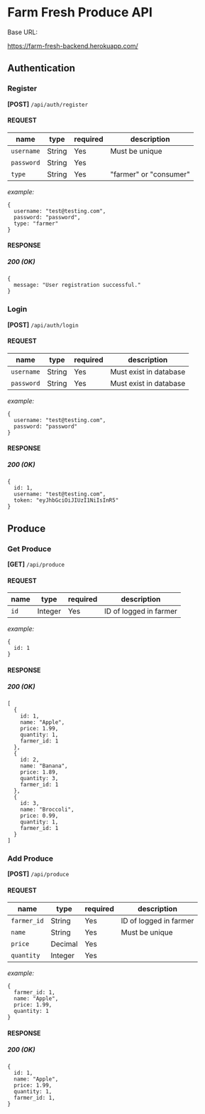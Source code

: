 # Farm Fresh Produce API

Base URL:

https://farm-fresh-backend.herokuapp.com/

## Authentication

### Register

**[POST]** `/api/auth/register`

#### REQUEST

| name       | type   | required | description            |
| ---------- | ------ | -------- | ---------------------- |
| `username` | String | Yes      | Must be unique         |
| `password` | String | Yes      |                        |
| `type`     | String | Yes      | "farmer" or "consumer" |

_example:_

```
{
  username: "test@testing.com",
  password: "password",
  type: "farmer"
}
```

#### RESPONSE

##### 200 (OK)

```
{
  message: "User registration successful."
}
```

### Login

**[POST]** `/api/auth/login`

#### REQUEST

| name       | type   | required | description            |
| ---------- | ------ | -------- | ---------------------- |
| `username` | String | Yes      | Must exist in database |
| `password` | String | Yes      | Must exist in database |

_example:_

```
{
  username: "test@testing.com",
  password: "password"
}
```

#### RESPONSE

##### 200 (OK)

```
{
  id: 1,
  username: "test@testing.com",
  token: "eyJhbGciOiJIUzI1NiIsInR5"
}
```

## Produce

### Get Produce

**[GET]** `/api/produce`

#### REQUEST

| name | type    | required | description            |
| ---- | ------- | -------- | ---------------------- |
| `id` | Integer | Yes      | ID of logged in farmer |

_example:_

```
{
  id: 1
}
```

#### RESPONSE

##### 200 (OK)

```
[
  {
    id: 1,
    name: "Apple",
    price: 1.99,
    quantity: 1,
    farmer_id: 1
  },
  {
    id: 2,
    name: "Banana",
    price: 1.89,
    quantity: 3,
    farmer_id: 1
  },
  {
    id: 3,
    name: "Broccoli",
    price: 0.99,
    quantity: 1,
    farmer_id: 1
  }
]
```

### Add Produce

**[POST]** `/api/produce`

#### REQUEST

| name        | type    | required | description            |
| ----------- | ------- | -------- | ---------------------- |
| `farmer_id` | String  | Yes      | ID of logged in farmer |
| `name`      | String  | Yes      | Must be unique         |
| `price`     | Decimal | Yes      |                        |
| `quantity`  | Integer | Yes      |                        |

_example:_

```
{
  farmer_id: 1,
  name: "Apple",
  price: 1.99,
  quantity: 1
}
```

#### RESPONSE

##### 200 (OK)

```
{
  id: 1,
  name: "Apple",
  price: 1.99,
  quantity: 1,
  farmer_id: 1,
}
```

<!-- ## Farmer

- CRUD produce from my inventory
  - POST e.g.:
    {
    name: "",
    farmer_id: "", // Store user_id in context
    location: "",
    image: ""
    }
  - GET (all, individual item?)
  - PUT e.g.:
    {
    id: "",
    name: "",
    farmer_id: "",
    location: ""
    }
  - DELETE (grab produce_id from route)
- view orders for my produce
  - GET

## Consumer Endpoints

- view produce local to me
  - GET (all produce)
- add produce to shopping cart
  - Context API
- place an order
  - POST e.g.:
    {
    items: [
    { name: "Apple", farmer_id: "1" },
    { name: "Carrot", farmer_id: "1" }
    ],
    consumer_id: 2
    } -->
